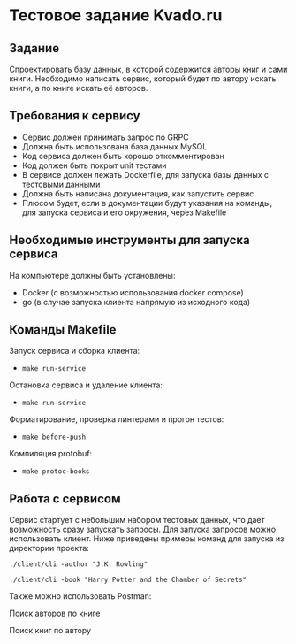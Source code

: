 # Тестовое задание Kvado.ru

## Задание
Спроектировать базу данных, в которой содержится авторы книг и сами книги. Необходимо написать сервис, который будет по автору искать книги, а по книге искать её авторов.

## Требования к сервису
- Сервис должен принимать запрос по GRPC
- Должна быть использована база данных MySQL
- Код сервиса должен быть хорошо откомментирован
- Код должен быть покрыт unit тестами
- В сервисе должен лежать Dockerfile, для запуска базы данных с тестовыми данными
- Должна быть написана документация, как запустить сервис
- Плюсом будет, если в документации будут указания на команды, для запуска сервиса и его окружения, через Makefile

## Необходимые инструменты для запуска сервиса
На компьютере должны быть установлены:
- Docker (с возможностью использования docker compose)
- go (в случае запуска клиента напрямую из исходного кода)

## Команды Makefile
Запуск сервиса и сборка клиента:
- `make run-service`

Остановка сервиса и удаление клиента:
- `make run-service`

Форматирование, проверка линтерами и прогон тестов:
- `make before-push`

Компиляция protobuf:
- `make protoc-books`

## Работа с сервисом
Сервис стартует с небольшим набором тестовых данных, что дает возможность сразу запускать запросы. Для запуска запросов можно использовать клиент. Ниже приведены примеры команд для запуска из директории проекта:

`./client/cli -author "J.K. Rowling"`

`./client/cli -book "Harry Potter and the Chamber of Secrets"`

Также можно использовать Postman:

Поиск авторов по книге

Поиск книг по автору



